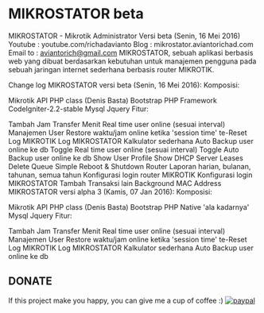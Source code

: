 # MIKROSTATOR beta
MIKROSTATOR - Mikrotik Administrator
Versi beta (Senin, 16 Mei 2016)
Youtube : youtube.com/richadavianto
Blog : mikrostator.aviantorichad.com
Email to : aviantorich@gmail.com
MIKROSTATOR, sebuah aplikasi berbasis web yang dibuat berdasarkan kebutuhan untuk manajemen pengguna pada sebuah jaringan internet sederhana berbasis router MIKROTIK.

Change log
MIKROSTATOR versi beta (Senin, 16 Mei 2016):
Komposisi:

Mikrotik API PHP class (Denis Basta)
Bootstrap
PHP Framework CodeIgniter-2.2-stable
Mysql
Jquery
Fitur:

Tambah Jam
Transfer Menit
Real time user online (sesuai interval)
Manajemen User
Restore waktu/jam online ketika 'session time' te-Reset
Log MIKROTIK
Log MIKROSTATOR
Kalkulator sederhana
Auto Backup user online ke db
Toggle Real time user online (sesuai interval)
Toggle Auto Backup user online ke db
Show User Profile
Show DHCP Server Leases
Delete Queue Simple
Reboot & Shutdown Router
Laporan harian, bulanan, tahunan, semua tahun
Konfigurasi login router MIKROTIK
Konfigurasi login MIKROSTATOR
Tambah Transaksi lain
Background MAC Address
MIKROSTATOR versi alpha 3 (Kamis, 07 Jan 2016):
Komposisi:

Mikrotik API PHP class (Denis Basta)
Bootstrap
PHP Native 'ala kadarnya'
Mysql
Jquery
Fitur:

Tambah Jam
Transfer Menit
Real time user online (sesuai interval)
Manajemen User
Restore waktu/jam online ketika 'session time' te-Reset
Log MIKROTIK
Log MIKROSTATOR
Kalkulator sederhana
Auto Backup user online ke db

## DONATE
If this project make you happy, you can give me a cup of coffee :) 
[![paypal](https://www.paypalobjects.com/en_US/i/btn/btn_donateCC_LG.gif)](https://www.paypal.com/cgi-bin/webscr?cmd=_s-xclick&hosted_button_id=EK6UWF45PVDR6)